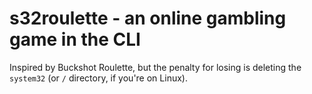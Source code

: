 # s32roulette - an online gambling game in the CLI

Inspired by Buckshot Roulette, but the penalty for losing is deleting the `system32` (or `/` directory, if you're on Linux).
